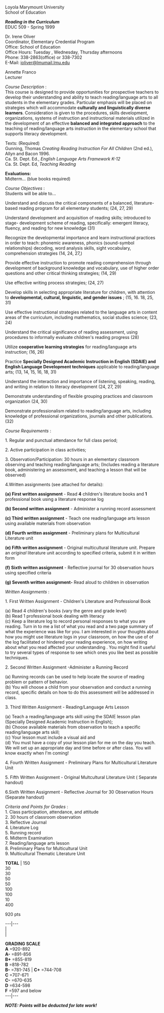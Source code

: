 Loyola Marymount University  
School of Education

**_Reading in the Curriculum_**  
EDUC 509 - Spring 1999

  

Dr. Irene Oliver  
Coordinator, Elementary Credential Program  
Office: School of Education  
Office Hours: Tuesday , Wednesday, Thursday afternoons  
Phone: 338-2863(office) or 338-7302  
E-Mail: [ioliver@lmumail.lmu.edu](mailto:ioliver@lmumail.lmu.edu)

Annette Franco  
Lecturer

_Course Description_ :  
This course is designed to provide opportunities for prospective teachers to
develop their understanding and ability to teach reading/language arts to all
students in the elementary grades. Particular emphasis will be placed on
strategies which will accommodate **culturally and linguistically diverse
learners**. Consideration is given to the procedures, skills development,
organizations, systems of instruction and instructional materials utilized in
the development of an effective **balanced and integrated approach** to the
teaching of reading/language arts instruction in the elementary school that
supports literacy development.

Texts: (Required)  
Gunning, Thomas _Creating Reading Instruction For All Children_ (2nd ed.),
Allyn and Bacon 1996.  
Ca. St. Dept. Ed., _English Language Arts Framework K-12_  
Ca. St. Dept. Ed, _Teaching Reading_

**Evaluations:**  
Midterm... (blue books required)

_Course Objectives_ :  
Students will be able to...

Understand and discuss the critical components of a balanced, literature-based
reading program for all elementary students; (24, 27, 29)

Understand development and acquisition of reading skills; introduced to stage-
development scheme of reading, specifically: emergent literacy, fluency, and
reading for new knowledge (31)

Recognize the developmental importance and learn instructional practices in
order to teach: phonemic awareness, phonics (sound-symbol relationships)
decoding, word analysis skills, sight vocabulary, comprehension strategies
(14, 24, 27,)

Provide effective instruction to promote reading comprehension through
development of background knowledge and vocabulary, use of higher order
questions and other critical thinking strategies; (14, 29)

Use effective writing process strategies; (24, 27)

Develop skills in selecting appropriate literature for children, with
attention to **developmental, cultural, linguistic, and gender issues** ; (15,
16. 18, 25, 31)

Use effective instructional strategies related to the language arts in content
areas of the curriculum, including mathematics, social studies science; (23,
24)

Understand the critical significance of reading assessment, using procedures
to informally evaluate children's reading progress (28)

Utilize **cooperative learning strategies** for reading/language arts
instruction; (16, 26)

Practice **Specially Designed Academic Instruction in English (SDAIE) and
English Language Development techniques** applicable to reading/language arts;
(13, 14, 15, 16, 18, 31)

Understand the interaction and importance of listening, speaking, reading, and
writing in relation to literacy development (24, 27, 29)

Demonstrate understanding of flexible grouping practices and classroom
organization (24, 30)

Demonstrate professionalism related to reading/language arts, including
knowledge of professional organizations, journals and other publications. (32)

_Course Requirements_ :

1\. Regular and punctual attendance for full class period;

2\. Active participation in class activities;

3\. Observation/Participation: 30 hours in an elementary classroom observing
and teaching reading/language arts; (Includes reading a literature book,
administering an assessment, and teaching a lesson that will be observed)

4.Written assignments (see attached for details):

**(a) First written assignment** \- Read **4** children's literature books and
**1** professional book using a literature response log

**(b) Second written assignment** \- Administer a running record assessment

**(c) Third written assignment** \- Teach one reading/language arts lesson
using available materials from observation

**(d) Fourth written assignment** \- Preliminary plans for Multicultural
Literature unit

**(e) Fifth written assignment** \- Original multicultural literature unit.
Prepare an _original_ literature unit according to specified criteria, submit
it in written form

**(f) Sixth written assignment** \- Reflective journal for 30 observation
hours using specified criteria

**(g) Seventh written assignment-** Read aloud to children in observation

_Written Assignments_ :

1\. First Written Assignment - Children's Literature and Professional Book

(a) Read 4 children's books (vary the genre and grade level)  
(b) Read 1 professional book dealing with literacy  
(c) Keep a literature log to record personal responses to what you are
reading. Turn in to me a list of what you read and a two page summary of what
the experience was like for you. I am interested in your thoughts about how
you might use literature logs in your classroom, on how the use of of the log
facilitated or hindered your reading experience, on how writing about what you
read affected your understanding . You might find it useful to try several
types of response to see which ones you like best as possible techniques.

2\. Second Written Assignment -Administer a Running Record

(a) Running records can be used to help locate the source of reading problem
or pattern of behavior.  
(b) You will choose a child from your observation and conduct a running
record, specific details on how to do this assessment will be addressed in
class.

3\. Third Written Assignment - Reading/Language Arts Lesson

(a) Teach a reading/language arts skill using the SDAIE lesson plan (Specially
Designed Academic Instruction in English);  
(b) Choose available materials from observation to teach a specific
reading/language arts skill;  
(c) Your lesson must include a visual aid and  
(d) You must have a copy of your lesson plan for me on the day you teach. We
will set up an appropriate day and time before or after class. You will know
exactly when I'm coming!

4\. Fourth Written Assignment - Preliminary Plans for Multicultural Literature
Unit

5\. Fifth Written Assignment - Original Multcultural Literature Unit (
Separate handout)

6.Sixth Written Assignment - Reflective Journal for 30 Observation Hours
(Separate handout)

_Criteria and Points for Grades_ :  
  1\. Class participation, attendance, and attitude  
2\. 30 hours of classroom observation  
3\. Reflective Journal  
4\. Literature Log  
5\. Running record  
6\. Midterm Examination  
7\. Reading/language arts lesson  
8\. Preliminary Plans for Multicultural Unit  
9\. Multicultural Thematic Literature Unit

**TOTAL** |  150  
30  
30  
50  
50  
100  
100  
10  
400

920 pts  
  
---|---  
|  
|  
  
**GRADING SCALE**  
  **A** =920-892  
**A-** =891-856  
**B+** =855-819  
**B** =818-782  
**B-** =781-745 | **C+** =744-708  
**C** =707-671  
**C-** =670-635  
**D** =634-598  
**F** =597 and below  
---|---  
  
**_NOTE: Points will be deducted for late work!_**  


